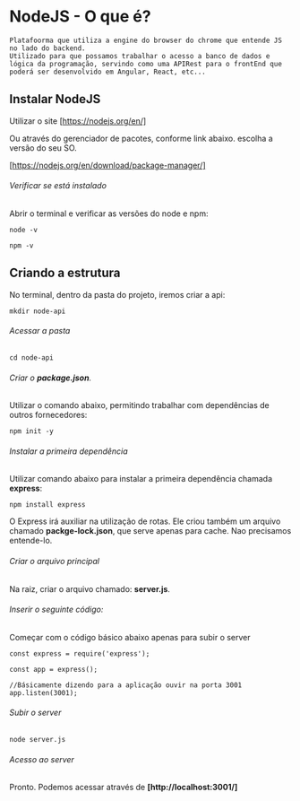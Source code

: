 # NodeJS - O que é?
    Platafoorma que utiliza a engine do browser do chrome que entende JS no lado do backend.
    Utilizado para que possamos trabalhar o acesso a banco de dados e lógica da programação, servindo como uma APIRest para o frontEnd que poderá ser desenvolvido em Angular, React, etc...

## Instalar NodeJS
Utilizar o site [https://nodejs.org/en/]

Ou através do gerenciador de pacotes, conforme link abaixo. escolha a versão do seu SO.

[https://nodejs.org/en/download/package-manager/]

###### Verificar se está instalado

Abrir o terminal e verificar as versões do node e npm: 
    
    node -v

    npm -v
    

## Criando a estrutura
No terminal, dentro da pasta do projeto, iremos criar a api:
    
    mkdir node-api

###### Acessar a pasta
    
    cd node-api

###### Criar o **package.json**.
Utilizar o comando abaixo, permitindo trabalhar com dependências de outros fornecedores:
    
    npm init -y

###### Instalar a primeira dependência
Utilizar comando abaixo para instalar a primeira dependência chamada **express**:
    
    npm install express

O Express irá auxiliar na utilização de rotas.
Ele criou também um arquivo chamado **packge-lock.json**, que serve apenas para cache. Nao precisamos entende-lo.

###### Criar o arquivo principal 
Na raiz, criar o arquivo chamado: **server.js**.

###### Inserir o seguinte código: 
Começar com o código básico abaixo apenas para subir o server

    const express = require('express');

    const app = express();

    //Básicamente dizendo para a aplicação ouvir na porta 3001
    app.listen(3001);

###### Subir o server
    node server.js

###### Acesso ao server
Pronto. Podemos acessar através de **[http://localhost:3001/]**


    
